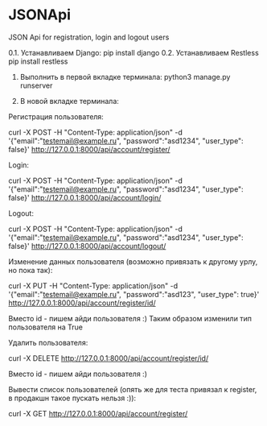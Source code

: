 # JSONApi
JSON Api for registration, login and logout users

0.1. Устанавливаем Django:
      pip install django 
0.2. Устанавливаем Restless
      pip install restless
      
1. Выполнить в первой вкладке терминала:
  python3 manage.py runserver
  
2. В новой вкладке терминала:

Регистрация пользователя:

curl -X POST -H "Content-Type: application/json" -d '{"email":"testemail@example.ru", "password":"asd1234", "user_type": false}' http://127.0.0.1:8000/api/account/register/

Login:

curl -X POST -H "Content-Type: application/json" -d '{"email":"testemail@example.ru", "password":"asd1234", "user_type": false}' http://127.0.0.1:8000/api/account/login/

Logout:

curl -X POST -H "Content-Type: application/json" -d '{"email":"testemail@example.ru", "password":"asd1234", "user_type": false}' http://127.0.0.1:8000/api/account/logout/

Изменение данных пользователя (возможно привязать к другому урлу, но пока так):

curl -X PUT -H "Content-Type: application/json" -d '{"email":"testemail@example.ru", "password":"asd123", "user_type": true}' http://127.0.0.1:8000/api/account/register/id/
  
Вместо id - пишем айди пользователя :)
Таким образом изменили тип пользователя на True
 
Удалить пользователя: 

curl -X DELETE http://127.0.0.1:8000/api/account/register/id/
  
Вместо id - пишем айди пользователя :)
  
Вывести список пользователей (опять же для теста привязал к register, в продакшн такое пускать нельзя :)):

curl -X GET http://127.0.0.1:8000/api/account/register/
